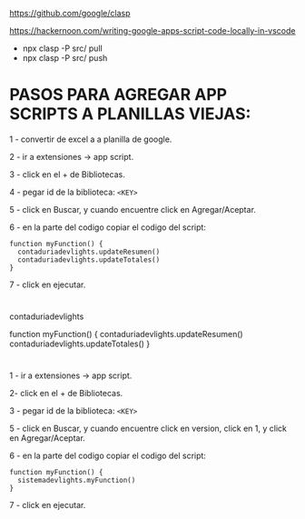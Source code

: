 https://github.com/google/clasp

https://hackernoon.com/writing-google-apps-script-code-locally-in-vscode

- npx clasp -P src/ pull
- npx clasp -P src/ push

# PASOS PARA AGREGAR APP SCRIPTS A PLANILLAS VIEJAS:

1 - convertir de excel a a planilla de google.

2 - ir a extensiones -> app script.

3 - click en el + de Bibliotecas.

4 - pegar id de la biblioteca:
`<KEY>`

5 - click en Buscar, y cuando encuentre click en Agregar/Aceptar.

6 - en la parte del codigo copiar el codigo del script:

```
function myFunction() {
  contaduriadevlights.updateResumen()
  contaduriadevlights.updateTotales()
}
```

7 - click en ejecutar.

#

<ID>

contaduriadevlights

function myFunction() {
contaduriadevlights.updateResumen()
contaduriadevlights.updateTotales()
}

#

1 - ir a extensiones -> app script.

2- click en el + de Bibliotecas.

3 - pegar id de la biblioteca:
`<KEY>`

5 - click en Buscar, y cuando encuentre click en version, click en 1, y click en Agregar/Aceptar.

6 - en la parte del codigo copiar el codigo del script:

```
function myFunction() {
  sistemadevlights.myFunction()
}
```

7 - click en ejecutar.
